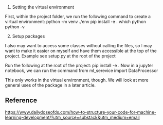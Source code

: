1. Setting the virtual environment

First, within the project folder, we run the following command to create a virtual environment:
python -m venv ./env
pip install -e .
which python
python -v


2. Setup packages

I also may want to access some classes without calling the files, 
so I may want to make it easier on myself and have them accessible at the top of the project.
Example see setup.py at the root of the project

Run the following at the root of the project:
pip install -e .
Now in a jupyter notebook, we can run the command
from ml_serevice import DataProcessor

This only works in the virtual environment, though. 
We will look at more general uses of the package in a later article.


## Reference

https://www.dailydoseofds.com/how-to-structure-your-code-for-machine-learning-development/?utm_source=substack&utm_medium=email
